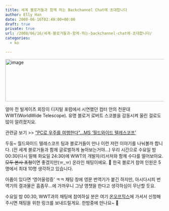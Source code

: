 ```yaml
---
title: 세계 블로거들과 함께 하는 Backchannel Chat에 초대합니다
author: Elly Han
date: 2008-06-16T02:49:00+00:00
draft: true
private: true
url: /2008/06/16/세계-블로거들과-함께-하는-backchannel-chat에-초대합니다/
categories:
  - ko

---
```

<img title="image" style="border-right:0;border-top:0;border-left:0;border-bottom:0;" height="134" alt="image" src="https://i2.wp.com/ellyhan.cafe24.com/wp-content/uploads/2008/06/xirsnqkvht.png?resize=604%2C134" width="604" border="0" data-recalc-dims="1" /> 

얼마 전 빌게이츠 회장이 디지털 포럼에서 시연했던 컴터 안의 천문대 WWT(WorldWide Telescope). 유명 블로거 로버트 스코블을 감동시켜 울린 걸로도 많이 알려졌지요. 

관련글 보기 >> ["PC로 우주를 여행한다"…MS &#8216;월드와이드 텔레스코프&#8217;][1] 

두둥~ 월드와이드 텔레스코프 팀과 블로거들이 만나 이런 저런 이야기를 나눠볼까 합니다. (전 세계 블로거들과 함께 글로벌하게 놀아보는거야…) 우리 시간으로 수요일 밤 00:30(다시 말해 화요일 24:30)에 WWT의 개발자/리서처와 함께 수다를 떨어보아요. <strike>모두 본사 초청</strike>이면 좋겠지만(ㅠ_ㅠ) 온라인 채팅이에요. 🙂 한국 블로거 참여 인원은 5명에서 최대 10명 생각하고 있습니다.

아픔이 있다면 ‘영어울렁증’ ㅋㅋ 채팅 창에 영문 번역기가 붙긴 하지만, 아시다시피 번역기의 결과물은 흠좀무…에 가까우니 그냥 영챗을 한다고 생각하심이 무난할 듯요.

수요일 밤 00:30, WWT과의 채팅에 참여하실 분은 여기 [온오프믹스][2]에 가셔서 신청해 주시면 채팅을 위한 링크를 보내드릴게요. 한밤중에 만나요~ 🙂

 [1]: http://www.zdnet.co.kr/news/digital/0,39030978,39168884,00.htm
 [2]: http://www.onoffmix.com/e/melodeon/168